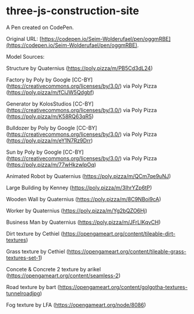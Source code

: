 # three-js-construction-site

A Pen created on CodePen.

Original URL: [https://codepen.io/Seim-Wolderufael/pen/oggmRBE](https://codepen.io/Seim-Wolderufael/pen/oggmRBE).

Model Sources:

Structure by Quaternius (https://poly.pizza/m/PB5Cd3dL24)

Factory by Poly by Google [CC-BY] (https://creativecommons.org/licenses/by/3.0/) via Poly Pizza (https://poly.pizza/m/fCiJW5Qdgbf)

Generator by KolosStudios [CC-BY] (https://creativecommons.org/licenses/by/3.0/) via Poly Pizza (https://poly.pizza/m/K58RQ63qR5)

Bulldozer by Poly by Google [CC-BY] (https://creativecommons.org/licenses/by/3.0/) via Poly Pizza (https://poly.pizza/m/eY1N7Rz9Drr)

Sun by Poly by Google [CC-BY] (https://creativecommons.org/licenses/by/3.0/) via Poly Pizza (https://poly.pizza/m/77wHkzwlpOq)

Animated Robot by Quaternius (https://poly.pizza/m/QCm7qe9uNJ)

Large Building by Kenney (https://poly.pizza/m/3IhrYZp6tP)

Wooden Wall by Quaternius (https://poly.pizza/m/8C9NBoi9cA)

Worker by Quaternius (https://poly.pizza/m/Yg2bQZO6Hj)

Business Man by Quaternius (https://poly.pizza/m/JFrLIKqvCH)

Dirt texture by Cethiel (https://opengameart.org/content/tileable-dirt-textures)

Grass texture by Cethiel (https://opengameart.org/content/tileable-grass-textures-set-1)

Concete & Concrete 2 texture by arikel (https://opengameart.org/content/seamless-2)

Road texture by bart (https://opengameart.org/content/golgotha-textures-tunnelroadjpg)

Fog texture by LFA (https://opengameart.org/node/8086)
